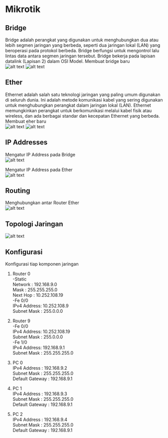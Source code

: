 # Mikrotik

## Bridge
Bridge adalah perangkat yang digunakan untuk menghubungkan dua atau lebih segmen jaringan yang berbeda, seperti dua jaringan lokal (LAN) yang beroperasi pada protokol berbeda. Bridge berfungsi untuk mengontrol lalu lintas data antara segmen jaringan tersebut. Bridge bekerja pada lapisan datalink (Lapisan 2) dalam OSI Model.
Membuat bridge baru <br>
![alt text](https://github.com/AmirotulUmmah/Konsep-Jaringan/blob/main/assets/winbox-bridge-create.png?raw=true)
![alt text](https://github.com/AmirotulUmmah/Konsep-Jaringan/blob/main/assets/winbox-bridge.png?raw=true)


## Ether
Ethernet adalah salah satu teknologi jaringan yang paling umum digunakan di seluruh dunia. Ini adalah metode komunikasi kabel yang sering digunakan untuk menghubungkan perangkat dalam jaringan lokal (LAN). Ethernet memungkinkan perangkat untuk berkomunikasi melalui kabel fisik atau wireless, dan ada berbagai standar dan kecepatan Ethernet yang berbeda.
Membuat eher baru<br>
![alt text](https://github.com/AmirotulUmmah/Konsep-Jaringan/blob/main/assets/winbox-bridge-create.png?raw=true)
![alt text](https://github.com/AmirotulUmmah/Konsep-Jaringan/blob/main/assets/winbox-bridge.png?raw=true)


## IP Addresses
Mengatur IP Address pada Bridge<br>
![alt text](https://github.com/AmirotulUmmah/Konsep-Jaringan/blob/main/assets/winbox-bridge-address.png?raw=true)

Mengatur IP Address pada Ether<br>
![alt text](https://github.com/AmirotulUmmah/Konsep-Jaringan/blob/main/assets/winbox-bridge-ether.png?raw=true)


## Routing
Menghubungkan antar Router Ether<br>
![alt text](https://github.com/AmirotulUmmah/Konsep-Jaringan/blob/main/assets/winbox-bridge-ether.png?raw=true)


## Topologi Jaringan
![alt text](https://github.com/AmirotulUmmah/Konsep-Jaringan/blob/main/assets/winbox-physical-routing.png?raw=true)

## Konfigurasi

Konfigurasi tiap komponen jaringan

1. Router 0<br>
-Static<br>
Network     : 192.168.9.0<br>
Mask        : 255.255.255.0<br>
Next Hop    : 10.252.108.19<br>
-Fe 0/0<br>
IPv4 Address: 10.252.108.9<br>
Subnet Mask : 255.0.0.0<br>

2. Router 9<br>
-Fe 0/0<br>
IPv4 Address: 10.252.108.19<br>
Subnet Mask : 255.0.0.0<br>
-Fe 1/0<br>
IPv4 Address: 192.168.9.1<br>
Subnet Mask : 255.255.255.0<br>

3. PC 0<br>
IPv4 Address    : 192.168.9.2<br>
Subnet Mask     : 255.255.255.0<br>
Default Gateway : 192.168.9.1<br>

4. PC 1<br>
IPv4 Address    : 192.168.9.3<br>
Subnet Mask     : 255.255.255.0<br>
Default Gateway : 192.168.9.1<br>

5. PC 2<br>
IPv4 Address    : 192.168.9.4<br>
Subnet Mask     : 255.255.255.0<br>
Default Gateway : 192.168.9.1<br>

